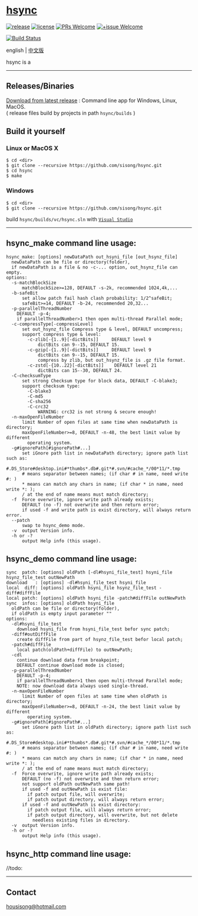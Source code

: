 # [hsync](https://github.com/sisong/hsync)
[![release](https://img.shields.io/badge/release-v0.9.0-blue.svg)](https://github.com/sisong/hsync/releases) 
[![license](https://img.shields.io/badge/license-MIT-blue.svg)](https://github.com/sisong/hsync/blob/main/LICENSE) 
[![PRs Welcome](https://img.shields.io/badge/PRs-welcome-blue.svg)](https://github.com/sisong/hsync/pulls)
[![+issue Welcome](https://img.shields.io/github/issues-raw/sisong/hsync?color=green&label=%2Bissue%20welcome)](https://github.com/sisong/hsync/issues)   

[![Build Status](https://github.com/sisong/hsync/workflows/ci/badge.svg?branch=main)](https://github.com/sisong/hsync/actions?query=workflow%3Aci+branch%3Amain)   

 english | [中文版](README_cn.md)   

hsync is a    


    

---
## Releases/Binaries
[Download from latest release](https://github.com/sisong/hsync/releases) : Command line app for Windows, Linux, MacOS.     
( release files build by projects in path `hsync/builds` )   

## Build it yourself
### Linux or MacOS X ###
```
$ cd <dir>
$ git clone --recursive https://github.com/sisong/hsync.git
$ cd hsync
$ make
```

### Windows ###
```
$ cd <dir>
$ git clone --recursive https://github.com/sisong/hsync.git
```
build `hsync/builds/vc/hsync.sln` with [`Visual Studio`](https://visualstudio.microsoft.com)   

---
## **hsync_make** command line usage:  
```
hsync_make: [options] newDataPath out_hsyni_file [out_hsynz_file]
  newDataPath can be file or directory(folder),
  if newDataPath is a file & no -c-... option, out_hsynz_file can empty.
options:
  -s-matchBlockSize
      matchBlockSize>=128, DEFAULT -s-2k, recommended 1024,4k,...
  -b-safeBit
      set allow patch fail hash clash probability: 1/2^safeBit;
      safeBit>=14, DEFAULT -b-24, recommended 20,32...
  -p-parallelThreadNumber
    DEFAULT -p-4;
    if parallelThreadNumber>1 then open multi-thread Parallel mode;
  -c-compressType[-compressLevel]
      set out_hsynz_file Compress type & level, DEFAULT uncompress;
      support compress type & level:
        -c-zlib[-{1..9}[-dictBits]]     DEFAULT level 9
            dictBits can 9--15, DEFAULT 15.
        -c-gzip[-{1..9}[-dictBits]]     DEFAULT level 9
            dictBits can 9--15, DEFAULT 15.
            compress by zlib, but out_hsynz_file is .gz file format.
        -c-zstd[-{10..22}[-dictBits]]    DEFAULT level 21
            dictBits can 15--30, DEFAULT 24.
  -C-checksumType
      set strong Checksum type for block data, DEFAULT -C-blake3;
      support checksum type:
        -C-blake3
        -C-md5
        -C-sha256
        -C-crc32
            WARNING: crc32 is not strong & secure enough!
  -n-maxOpenFileNumber
      limit Number of open files at same time when newDataPath is directory;
      maxOpenFileNumber>=8, DEFAULT -n-48, the best limit value by different
        operating system.
  -g#ignorePath[#ignorePath#...]
      set iGnore path list in newDataPath directory; ignore path list such as:
        #.DS_Store#desktop.ini#*thumbs*.db#.git*#.svn/#cache_*/00*11/*.tmp
      # means separator between names; (if char # in name, need write #: )
      * means can match any chars in name; (if char * in name, need write *: );
      / at the end of name means must match directory;
  -f  Force overwrite, ignore write path already exists;
      DEFAULT (no -f) not overwrite and then return error;
      if used -f and write path is exist directory, will always return error.
  --patch
      swap to hsync_demo mode.
  -v  output Version info.
  -h or -?
      output Help info (this usage).
```

## **hsync_demo** command line usage:  
```
sync  patch: [options] oldPath [-dl#hsyni_file_test] hsyni_file hsynz_file_test outNewPath
download   : [options] -dl#hsyni_file_test hsyni_file
local  diff: [options] oldPath hsyni_file hsynz_file_test -diff#diffFile
local patch: [options] oldPath hsyni_file -patch#diffFile outNewPath
sync  infos: [options] oldPath hsyni_file
  oldPath can be file or directory(folder),
  if oldPath is empty input parameter ""
options:
  -dl#hsyni_file_test
    download hsyni_file from hsyni_file_test befor sync patch;
  -diff#outDiffFile
    create diffFile from part of hsynz_file_test befor local patch;
  -patch#diffFile
    local patch(oldPath+diffFile) to outNewPath;
  -cdl
    continue download data from breakpoint;
    DEFAULT continue download mode is closed;
  -p-parallelThreadNumber
    DEFAULT -p-4;
    if parallelThreadNumber>1 then open multi-thread Parallel mode;
    NOTE: now download data always used single-thread.
  -n-maxOpenFileNumber
      limit Number of open files at same time when oldPath is directory;
      maxOpenFileNumber>=8, DEFAULT -n-24, the best limit value by different
        operating system.
  -g#ignorePath[#ignorePath#...]
      set iGnore path list in oldPath directory; ignore path list such as:
        #.DS_Store#desktop.ini#*thumbs*.db#.git*#.svn/#cache_*/00*11/*.tmp
      # means separator between names; (if char # in name, need write #: )
      * means can match any chars in name; (if char * in name, need write *: );
      / at the end of name means must match directory;
  -f  Force overwrite, ignore write path already exists;
      DEFAULT (no -f) not overwrite and then return error;
      not support oldPath outNewPath same path!
      if used -f and outNewPath is exist file:
        if patch output file, will overwrite;
        if patch output directory, will always return error;
      if used -f and outNewPath is exist directory:
        if patch output file, will always return error;
        if patch output directory, will overwrite, but not delete
          needless existing files in directory.
  -v  output Version info.
  -h or -?
      output Help info (this usage).
```

## **hsync_http** command line usage:  
//todo:

---
## Contact
housisong@hotmail.com  